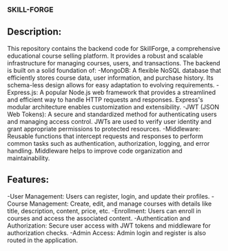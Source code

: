 ### SKILL-FORGE

## Description:
This repository contains the backend code for SkillForge, a comprehensive educational course selling platform. It provides a robust and scalable infrastructure for managing courses, users, and transactions.
The backend is built on a solid foundation of:
-MongoDB: A flexible NoSQL database that efficiently stores course data, user information, and purchase history. Its schema-less design allows for easy adaptation to evolving requirements.
-Express.js: A popular Node.js web framework that provides a streamlined and efficient way to handle HTTP requests and responses. Express's modular architecture enables customization and extensibility.
-JWT (JSON Web Tokens): A secure and standardized method for authenticating users and managing access control. JWTs are used to verify user identity and grant appropriate permissions to protected resources.
-Middleware: Reusable functions that intercept requests and responses to perform common tasks such as authentication, authorization, logging, and error handling. Middleware helps to improve code organization and maintainability.

## Features:
-User Management: Users can register, login, and update their profiles.
-Course Management: Create, edit, and manage courses with details like title, description, content, price, etc.
-Enrollment: Users can enroll in courses and access the associated content.
-Authentication and Authorization: Secure user access with JWT tokens and middleware for authorization checks.
-Admin Access: Admin login and register is also routed in the application.

